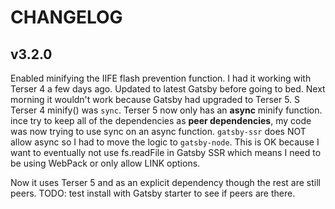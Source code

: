 # CHANGELOG

## v3.2.0
Enabled minifying the IIFE flash prevention function. I had it working with Terser 4 a few days ago. Updated to latest Gatsby before going to bed. Next morning it wouldn't work because Gatsby had upgraded to Terser 5. S Terser 4 minify() was `sync`. Terser 5 now only has an **async** minify function. ince try to keep all of the dependencies as **peer dependencies**, my code was now trying to use sync on an async function. `gatsby-ssr` does NOT allow async so I had to move the logic to `gatsby-node`. This is OK because I want to eventually not use fs.readFile in Gatsby SSR which means I need to be using WebPack or only allow LINK options.

Now it uses Terser 5 and as an explicit dependency though the rest are still peers. TODO: test install with Gatsby starter to see if peers are there.

